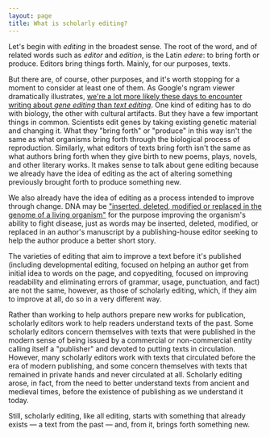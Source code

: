 ```yaml
---
layout: page
title: What is scholarly editing?
---
```


Let's begin with *editing* in the broadest sense. The root of the word, and of related words such as *editor* and *edition*, is the Latin *edere*: to bring forth or produce. Editors bring things forth. Mainly, for our purposes, texts.

But there are, of course, other purposes, and it's worth stopping for a moment to consider at least one of them. As Google's ngram viewer dramatically illustrates, [we're a lot more likely these days to encounter writing about *gene editing* than *text editing*](https://books.google.com/ngrams/graph?content=gene+editing%2C+text+editing&year_end=2019&year_start=1800&smoothing=3&corpus=26&direct_url=t1%3B%2Cgene%20editing%3B%2Cc0%3B.t1%3B%2Ctext%20editing%3B%2Cc0). One kind of editing has to do with biology, the other with cultural artifacts. But they have a few important things in common. Scientists edit genes by taking existing genetic material and changing it. What they "bring forth" or "produce" in this way isn't the same as what organisms bring forth through the biological process of reproduction. Similarly, what editors of texts bring forth isn't the same as what authors bring forth when they give birth to new poems, plays, novels, and other literary works. It makes sense to talk about gene editing because we already have the idea of editing as the act of altering something previously brought forth to produce something new.

We also already have the idea of editing as a process intended to improve through change. DNA may be
["inserted, deleted, modified or replaced in the genome of a living organism"](https://en.wikipedia.org/wiki/Genome_editing#Gene_therapy) for the purpose improving the organism's ability to fight disease, just as words may be inserted, deleted, modified, or replaced in an author's manuscript by a publishing-house editor seeking to help the author produce a better short story.

The varieties of editing that aim to improve a text before it's published (including developmental editing, focused on helping an author get from initial idea to words on the page, and copyediting, focused on improving readability and eliminating errors of grammar, usage, punctuation, and fact) are not the same, however, as those of scholarly editing, which, if they aim to improve at all, do so in a very different way.

Rather than working to help authors prepare new works for publication, scholarly editors work to help readers understand texts of the past. Some scholarly editors concern themselves with texts that were published in the modern sense of being issued by a commercial or non-commercial entity calling itself a "publisher" and devoted to putting texts in circulation. However, many scholarly editors work with texts that circulated before the era of modern publishing, and some concern themselves with texts that remained in private hands and never circulated at all. Scholarly editing arose, in fact, from the need to better understand texts from ancient and medieval times, before the existence of publishing as we understand it today.  

Still, scholarly editing, like all editing, starts with something that already exists — a text from the past — and, from it, brings forth something new.